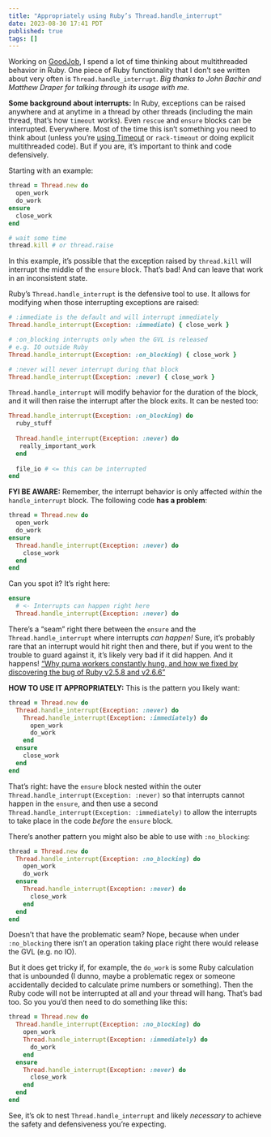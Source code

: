 ```yaml
---
title: "Appropriately using Ruby’s Thread.handle_interrupt"
date: 2023-08-30 17:41 PDT
published: true
tags: []
---
```


Working on [GoodJob](https://github.com/bensheldon/good_job), I spend a lot of time thinking about multithreaded behavior in Ruby. One piece of Ruby functionality that I don’t see written about very often is `Thread.handle_interrupt`. _Big thanks to John Bachir and Matthew Draper for talking through its usage with me._

**Some background about interrupts:** In Ruby, exceptions can be raised anywhere and at anytime in a thread by other threads (including the main thread, that’s how `timeout` works). Even `rescue` and  `ensure` blocks can be interrupted. Everywhere. Most of the time this isn’t something you need to think about (unless you’re [using Timeout](https://github.com/ankane/the-ultimate-guide-to-ruby-timeouts) or `rack-timeout` or doing explicit multithreaded code). But if you are, it’s important to think and code defensively. 

Starting with an example:

```ruby
thread = Thread.new do 
  open_work
  do_work
ensure
  close_work
end

# wait some time
thread.kill # or thread.raise
```

In this example, it’s possible that the exception raised by `thread.kill` will interrupt the middle of the `ensure` block. That’s bad! And can leave that work in an inconsistent state. 

Ruby’s `Thread.handle_interrupt` is the defensive tool to use. It allows for modifying when those interrupting exceptions are raised:

```ruby
# :immediate is the default and will interrupt immediately
Thread.handle_interrupt(Exception: :immediate) { close_work }

# :on_blocking interrupts only when the GVL is released 
# e.g. IO outside Ruby
Thread.handle_interrupt(Exception: :on_blocking) { close_work }

# :never will never interrupt during that block
Thread.handle_interrupt(Exception: :never) { close_work }
```

`Thread.handle_interrupt` will modify behavior for the duration of the block, and it will then raise the interrupt after the block exits. It can be nested too:

```ruby
Thread.handle_interrupt(Exception: :on_blocking) do
  ruby_stuff
  
  Thread.handle_interrupt(Exception: :never) do
   really_important_work
  end
  
  file_io # <= this can be interrupted
end  
```

**FYI BE AWARE:** Remember, the interrupt behavior is only affected _within_ the `handle_interrupt` block. The following code **has a problem**:

```ruby
thread = Thread.new do 
  open_work
  do_work
ensure
  Thread.handle_interrupt(Exception: :never) do
    close_work
  end
end
```

Can you spot it? It’s right here:

```ruby
ensure
  # <- Interrupts can happen right here
  Thread.handle_interrupt(Exception: :never) do
```

There’s a “seam” right there between the `ensure` and the `Thread.handle_interrupt` where interrupts _can happen!_ Sure, it’s probably rare that an interrupt would hit right then and there, but if you went to the trouble to guard against it, it’s likely very bad if it did happen. And it happens!  [“Why puma workers constantly hung, and how we fixed by discovering the bug of Ruby v2.5.8 and v2.6.6”](https://itnext.io/why-puma-workers-constantly-hung-and-how-we-fixed-by-discovering-the-bug-of-ruby-v2-5-8-and-v2-6-6-7fa0fd0a1958)

**HOW TO USE IT APPROPRIATELY:** This is the pattern you likely want:

```ruby
thread = Thread.new do 
  Thread.handle_interrupt(Exception: :never) do
    Thread.handle_interrupt(Exception: :immediately) do
      open_work
      do_work
    end
  ensure
    close_work
  end
end
```

That’s right: have the `ensure` block nested within the outer `Thread.handle_interrupt(Exception: :never)` so that interrupts cannot happen in the `ensure`, and then use a second `Thread.handle_interrupt(Exception: :immediately)` to allow the interrupts to take place in the code _before_ the `ensure` block.

There’s another pattern you might also be able to use with `:no_blocking`:

```ruby
thread = Thread.new do 
  Thread.handle_interrupt(Exception: :no_blocking) do
    open_work
    do_work
  ensure
    Thread.handle_interrupt(Exception: :never) do
      close_work
    end
  end
end
```

Doesn’t that have the problematic seam? Nope, because when under `:no_blocking` there isn’t an operation taking place right there would release the GVL (e.g. no IO). 

But it does get tricky if, for example, the `do_work` is some Ruby calculation that is unbounded (I dunno, maybe a problematic regex or someone accidentally decided to calculate prime numbers or something). Then the Ruby code will not be interrupted at all and your thread will hang. That’s bad too. So you you’d then need to do something like this:

```ruby
thread = Thread.new do 
  Thread.handle_interrupt(Exception: :no_blocking) do
    open_work
    Thread.handle_interrupt(Exception: :immediately) do
      do_work
    end
  ensure
    Thread.handle_interrupt(Exception: :never) do
      close_work
    end
  end
end
``` 

See, it’s ok to nest `Thread.handle_interrupt` and likely _necessary_ to achieve the safety and defensiveness you’re expecting.
